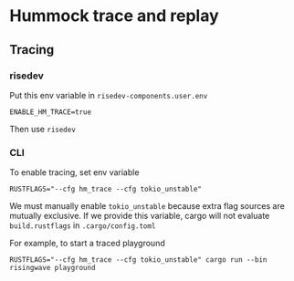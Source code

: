 # Hummock trace and replay

## Tracing


### risedev

Put this env variable in `risedev-components.user.env`
```
ENABLE_HM_TRACE=true
```

Then use `risedev`

### CLI
To enable tracing, set env variable
```
RUSTFLAGS="--cfg hm_trace --cfg tokio_unstable"
```
We must manually enable `tokio_unstable` because extra flag sources are mutually exclusive. If we provide this variable, cargo will not evaluate `build.rustflags` in `.cargo/config.toml`

For example, to start a traced playground

```
RUSTFLAGS="--cfg hm_trace --cfg tokio_unstable" cargo run --bin risingwave playground
```